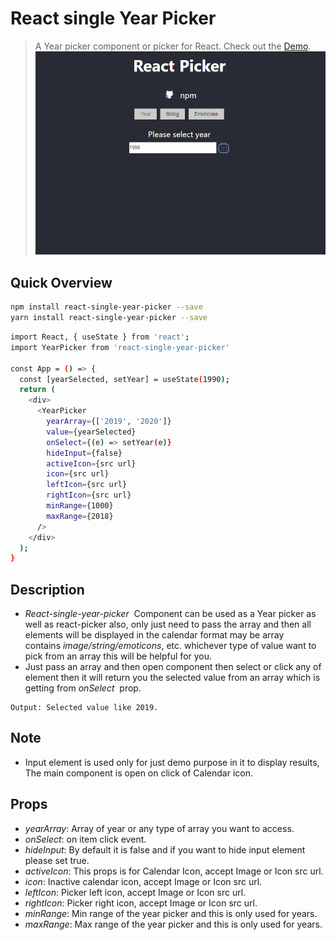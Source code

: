# React single Year Picker

>A Year picker component or picker for React.
>Check out the [Demo](https://react-year-picker.firebaseapp.com/).
![A Year picker component or picker for React](singleYearPicker.gif)

## Quick Overview

```sh
npm install react-single-year-picker --save
yarn install react-single-year-picker --save
```

```sh
import React, { useState } from 'react';
import YearPicker from 'react-single-year-picker'

const App = () => {
  const [yearSelected, setYear] = useState(1990);
  return (
    <div>
      <YearPicker
        yearArray={['2019', '2020']}
        value={yearSelected}
        onSelect={(e) => setYear(e)}
        hideInput={false}
        activeIcon={src url}
        icon={src url}
        leftIcon={src url}
        rightIcon={src url}
        minRange={1000}
        maxRange={2018}
      />
    </div>
  );
}
```
## Description
* *React-single-year-picker*  Component can be used as a Year picker as well as react-picker also, only just need to pass the array and then all elements will be displayed in the calendar format may be array contains *image/string/emoticons*, etc. whichever type of value want to pick from an array this will be helpful for you.
* Just pass an array and then open component then select or click any of element then it will return you the selected value from an array which is getting from *onSelect*  prop.

```onSelect={(e) => console.log(e)}
Output: Selected value like 2019.
```


## Note
* Input element is used only for just demo purpose in it to display results, The main component is open on click of Calendar icon. 
 
## Props

* *yearArray*: Array of year or any type of array you want to access.
* *onSelect*: on item click event.
* *hideInput*: By default it is false and if you want to hide input element please set true.
* *activeIcon*: This props is for Calendar Icon, accept Image or Icon src url.
* *icon*: Inactive calendar icon, accept Image or Icon src url.
* *leftIcon*: Picker left icon, accept Image or Icon src url.
* *rightIcon*: Picker right icon, accept Image or Icon src url.
* *minRange*: Min range of the year picker and this is only used for years.
* *maxRange*: Max range of the year picker and this is only used for years.

